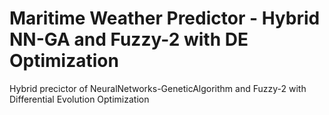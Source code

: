 # Maritime Weather Predictor - Hybrid NN-GA and Fuzzy-2 with DE Optimization
 Hybrid precictor of NeuralNetworks-GeneticAlgorithm and Fuzzy-2 with Differential Evolution Optimization
